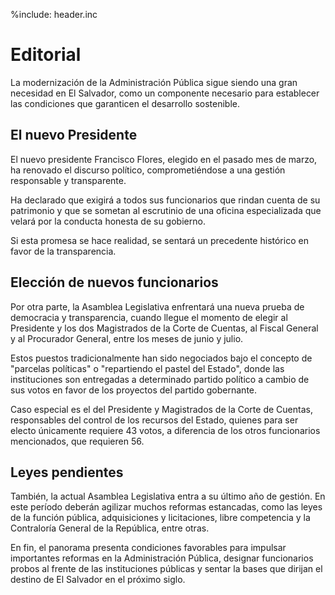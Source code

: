 %include: header.inc

# Editorial

La modernización de la Administración Pública sigue siendo una gran necesidad en
El Salvador, como un componente necesario para establecer las condiciones que
garanticen el desarrollo sostenible.

## El nuevo Presidente

El nuevo presidente Francisco Flores, elegido en el pasado mes de marzo, ha
renovado el discurso político, comprometiéndose a una gestión responsable y
transparente.

Ha declarado que exigirá a todos sus funcionarios que rindan cuenta de su
patrimonio y que se sometan al escrutinio de una oficina especializada que
velará por la conducta honesta de su gobierno.

Si esta promesa se hace realidad, se sentará un precedente histórico en favor de
la transparencia.

## Elección de nuevos funcionarios

Por otra parte, la Asamblea Legislativa enfrentará una nueva prueba de
democracia y transparencia, cuando llegue el momento de elegir al Presidente y
los dos Magistrados de la Corte de Cuentas, al Fiscal General y al Procurador
General, entre los meses de junio y julio.

Estos puestos tradicionalmente han sido negociados bajo el concepto de "parcelas
políticas" o "repartiendo el pastel del Estado", donde las instituciones son
entregadas a determinado partido político a cambio de sus votos en favor de los
proyectos del partido gobernante.

Caso especial es el del Presidente y Magistrados de la Corte de Cuentas,
responsables del control de los recursos del Estado, quienes para ser electo
únicamente requiere 43 votos, a diferencia de los otros funcionarios
mencionados, que requieren 56.

## Leyes pendientes

También, la actual Asamblea Legislativa entra a su último año de gestión. En
este período deberán agilizar muchos reformas estancadas, como las leyes de la
función pública, adquisiciones y licitaciones, libre competencia y la
Contraloría General de la República, entre otras.

En fin, el panorama presenta condiciones favorables para impulsar importantes
reformas en la Administración Pública, designar funcionarios probos al frente de
las instituciones públicas y sentar la bases que dirijan el destino de El
Salvador en el próximo siglo.
